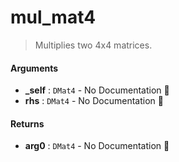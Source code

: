 # mul\_mat4

>  Multiplies two 4x4 matrices.

#### Arguments

- **\_self** : `DMat4` \- No Documentation 🚧
- **rhs** : `DMat4` \- No Documentation 🚧

#### Returns

- **arg0** : `DMat4` \- No Documentation 🚧